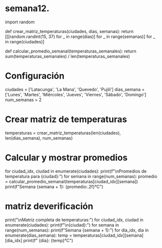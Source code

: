 # semana12.
import random

def crear_matriz_temperaturas(ciudades, dias, semanas):
    return [[[random.randint(15, 37) for _ in range(dias)] for _ in range(semanas)] for _ in range(ciudades)]

def calcular_promedio_semanal(temperaturas_semanales):
    return sum(temperaturas_semanales) / len(temperaturas_semanales)

# Configuración
ciudades = ['Latacunga', 'La Mana', 'Quevedo', 'Pujili']
dias_semana = ['Lunes', 'Martes', 'Miércoles', 'Jueves', 'Viernes', 'Sábado', 'Domingo']
num_semanas = 2

# Crear matriz de temperaturas
temperaturas = crear_matriz_temperaturas(len(ciudades), len(dias_semana), num_semanas)

# Calcular y mostrar promedios
for ciudad_idx, ciudad in enumerate(ciudades):
    print(f"\nPromedios de temperatura para {ciudad}:")
    for semana in range(num_semanas):
        promedio = calcular_promedio_semanal(temperaturas[ciudad_idx][semana])
        print(f"Semana {semana + 1}: {promedio:.2f}°C")

# matriz deverificación
print("\nMatriz completa de temperaturas:")
for ciudad_idx, ciudad in enumerate(ciudades):
    print(f"\n{ciudad}:")
    for semana in range(num_semanas):
        print(f"Semana {semana + 1}:")
        for dia_idx, dia in enumerate(dias_semana):
            temp = temperaturas[ciudad_idx][semana][dia_idx]
            print(f"  {dia}: {temp}°C")
